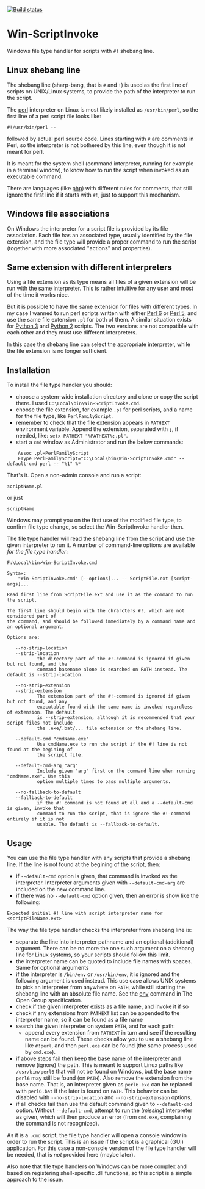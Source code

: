[![Build status](https://ci.appveyor.com/api/projects/status/q2s48eeh295xnksm/branch/master?svg=true)](https://ci.appveyor.com/project/terminatorul/win-shebang-line/branch/master)

# Win-ScriptInvoke
Windows file type handler for scripts with `#!` shebang line.

## Linux shebang line
The shebang line (sharp-bang, that is `#` and `!`) is used as the first line of scripts on UNIX/Linux systems, to provide the path of the interpreter to run the script.

The [perl](http://www.perl.org/) interpreter on Linux is most likely installed as `/usr/bin/perl`, so the first line of a perl script file looks like:
```
#!/usr/bin/perl --
```
followed by actual perl source code. Lines starting with `#` are comments in Perl, so the interpreter is not bothered by this line, even though it is not meant for perl.

It is meant for the system shell (command interpreter, running for example in a terminal window), to know how to run the script when invoked as an executable command.

There are languages (like [php](http://php.net/)) with different rules for comments, that still ignore the first line if it starts with `#!`, just to support this mechanism.

## Windows file associations
On Windows the interpreter for a script file is provided by its file association. Each file has an associated type, usually identified by the file extension, and the file type will provide a proper command to run the script (together with more associated "actions" and properties).

## Same extension with different interpreters
Using a file extension as its type means all files of a given extension will be run with the same interpreter. This is rather intuitive for any user and most of the time it works nice.

But it is possible to have the same extension for files with different types. In my case I wanned to run perl scripts written with either [Perl 6](https://perl6.org) or [Perl 5](http://www.perl.org/), and use the same file extension `.pl` for both of them. A similar situation exists for [Python 3](https://docs.python.org/3/) and [Python 2](https://docs.python.org/2/) scripts. The two versions are not compatible with each other and they must use different interpreters.

In this case the shebang line can select the appropriate interpreter, while the file extension is no longer sufficient.

## Installation
To install the file type handler you should:
- choose a system-wide installation directory and clone or copy the script there. I used `C:\Local\bin\Win-ScriptInvoke.cmd`.
- choose the file extension, for example `.pl` for perl scripts, and a name for the file type, like `PerlFamilyScript`.
- remember to check that the file extension appears in `PATHEXT` environment variable. Append the extension, separated with `;`, if needed, like: `setx PATHEXT "%PATHEXT%;.pl"`.
- start a `cmd` window as Administrator and run the below commands:
```
    Assoc .pl=PerlFamilyScript
    FType PerlFamilyScript="C:\Local\bin\Win-ScriptInvoke.cmd" --default-cmd perl -- "%1" %*
```
That's it. Open a non-admin console and run a script:
```
scriptName.pl
```
or just
```
scriptName
```

Windows may prompt you on the first use of the modified file type, to confirm file type change, so select the Win-ScriptInvoke handler then.

The file type handler will read the shebang line from the script and use the given interpreter to run it. A number of command-line options are available _for the file type handler_:
```
F:\Local\bin>Win-ScriptInvoke.cmd

Syntax:
    "Win-ScriptInvoke.cmd" [--options]... -- ScriptFile.ext [script-args]...

Read first line from ScriptFile.ext and use it as the command to run the script.

The first line should begin with the chrarcters #!, which are not considered part of
the command, and should be followed immediately by a command name and an optional argument.

Options are:

   --no-strip-location
   --strip-location
           the directory part of the #!-command is ignored if given but not found, and the
           command basename alone is searched on PATH instead. The default is --strip-location.

   --no-strip-extension
   --strip-extension
           The extension part of the #!-command is ignored if given but not found, and any
           executable found with the same name is invoked regardless of extension. The default
           is --strip-extension, although it is recommended that your script files not include
           the .exe/.bat/... file extension on the shebang line.

   --default-cmd "cmdName.exe"
           Use cmdName.exe to run the script if the #! line is not found at the begining of
           the scripit file.

   --default-cmd-arg "arg"
           Include given "arg" first on the command line when running "cmdName.exe". Use this
           option multiple times to pass multiple arguments.

   --no-fallback-to-default
   --fallback-to-default
           if the #! command is not found at all and a --default-cmd is given, invoke that
           command to run the script, that is ignore the #!-command entirely if it is not
           usable. The default is --fallback-to-default.
```

## Usage
You can use the file type handler with any scripts that provide a shebang line. If the line is not found at the begining of the script, then:
- if `--default-cmd` option is given, that command is invoked as the interpreter. Interpreter arguments given with `--default-cmd-arg` are included on the new command line.
- if there was no `--default-cmd` option given, then an error is show like the following:
```
Expected initial #! line with script interpreter name for <scriptFileName.ext>
```

The way the file type handler checks the interpreter from shebang line is:
- separate the line into interpreter pathname and an optional (additional) argument. There can be no more the one such argument on a shebang line for Linux systems, so your scripts should follow this limit.
- the interpreter name can be quoted to include file names with spaces. Same for optional arguments
- if the interpreter is `/bin/env` or `/usr/bin/env`, it is ignored and the following argument is used instead. This use case allows UNIX systems to pick an interpreter from anywhere on  `PATH`, while still starting the shebang line with an absolute file name. See the [env](http://pubs.opengroup.org/onlinepubs/9699919799/utilities/env.html) command in The Open Group specification.
- check if the given interpreter exists as a file name, and invoke it if so
- check if any extensions from `PATHEXT` list can be appended to the interpreter name, so it can be found as a file name
- search the given interpreter on system `PATH`, and for each path:
    * append every extension from `PATHEXT` in turn and see if the resulting name can be found. These checks allow you to use a shebang line like `#!perl`, and then `perl.exe` can be found (the same process used by `cmd.exe`).
- if above steps fail then keep the base name of the interpreter and remove (ignore) the path. This is meant to support Linux paths like `/usr/bin/perl6` that will not be found on Windows, but the base name `perl6` may still be found (on `PATH`). Also remove the extension from the base name. That is, an interpreter given as `perl6.exe` can be replaced with `perl6.bat` if the later is found on `PATH`. This behavior can be disabled with `--no-strip-location` and `--no-strip-extension` options.
- if all checks fail then use the default command given to `--default-cmd` option. Without `--default-cmd`, attempt to run the (_missing_) interpreter as given, which will then produce an error (from `cmd.exe`, complaining the command is not recognized).

As it is a `.cmd` script, the file type handler will open a console window in order to run the script. This is an issue if the script is a graphical (GUI) application. For this case a non-console version of the file type handler will be needed, that is _not_ provided here (maybe later).

Also note that file type handlers on Windows can be more complex and based on registering shell-specific .dll functions, so this script is a simple approach to the issue.
